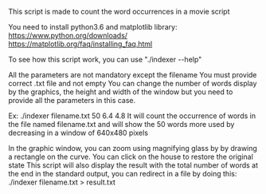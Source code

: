 This script is made to count the word occurrences in a movie script

You need to install python3.6 and matplotlib library:
https://www.python.org/downloads/
https://matplotlib.org/faq/installing_faq.html

To see how this script work, you can use "./indexer --help"

All the parameters are not mandatory except the filename
You must provide correct .txt file and not empty
You can change the number of words display by the graphics, the height and width of the window but you need to provide all the parameters in this case.

Ex: ./indexer filename.txt 50 6.4 4.8
It will count the occurrence of words in the file named filename.txt and will show the 50 words more used by decreasing in a window of 640x480 pixels

In the graphic window, you can zoom using magnifying glass by by drawing a rectangle on the curve.
You can click on the house to restore the original state
This script will also display the result with the total number of words at the end in the standard output, you can redirect in a file by doing this: ./indexer filename.txt > result.txt
